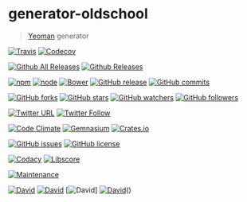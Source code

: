 # generator-oldschool

> [Yeoman](http://yeoman.io) generator

[![Travis](https://img.shields.io/travis/fluky/generator-oldschool.svg)]()
[![Codecov](https://img.shields.io/codecov/c/github/codecov/example-python.svg)]()

[![Github All Releases](https://img.shields.io/github/downloads/fluky/generator-oldschool/total.svg)]()
[![Github Releases](https://img.shields.io/github/downloads/fluky/generator-oldschool/latest/total.svg)]()

[![npm](https://img.shields.io/npm/v/npm.svg)]()
[![node](https://img.shields.io/node/v/gh-badges.svg)]()
[![Bower](https://img.shields.io/bower/v/bootstrap.svg)]()
[![GitHub release](https://img.shields.io/github/release/qubyte/rubidium.svg)]()
[![GitHub commits](https://img.shields.io/github/commits-since/SubtitleEdit/subtitleedit/3.4.7.svg)]()

[![GitHub forks](https://img.shields.io/github/forks/badges/shields.svg?style=social&label=Fork)]()
[![GitHub stars](https://img.shields.io/github/stars/badges/shields.svg?style=social&label=Star)]()
[![GitHub watchers](https://img.shields.io/github/watchers/badges/shields.svg?style=social&label=Watch)]()
[![GitHub followers](https://img.shields.io/github/followers/espadrine.svg?style=social&label=Follow)]()

[![Twitter URL](https://img.shields.io/twitter/url/http/shields.io.svg?style=social)]()
[![Twitter Follow](https://img.shields.io/twitter/follow/shields_io.svg?style=social)]()

[![Code Climate](https://img.shields.io/codeclimate/github/kabisaict/flow.svg)]()
[![Gemnasium](https://img.shields.io/gemnasium/mathiasbynens/he.svg)]()
[![Crates.io](https://img.shields.io/crates/l/rustc-serialize.svg)]()

[![GitHub issues](https://img.shields.io/github/issues/badges/shields.svg)]()
[![GitHub license](https://img.shields.io/github/license/mashape/apistatus.svg)]()

[![Codacy](https://img.shields.io/codacy/e27821fb6289410b8f58338c7e0bc686.svg)]()
[![Libscore](https://img.shields.io/libscore/s/jQuery.svg)]()

[![Maintenance](https://img.shields.io/maintenance/yes/2016.svg)]()

[![David](https://img.shields.io/david/strongloop/express.svg)]()
[![David](https://img.shields.io/david/dev/strongloop/express.svg)]()
[![David](https://img.shields.io/david/optional/elnounch/byebye.svg)]
[![David](https://img.shields.io/david/peer/webcomponents/generator-element.svg)]()()
